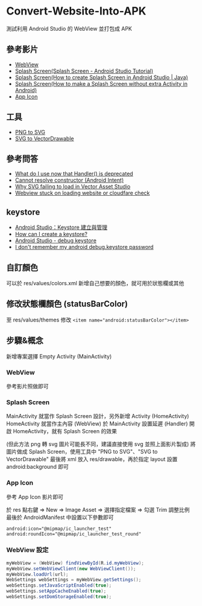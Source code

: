# Convert-Website-Into-APK
測試利用 Android Studio 的 WebView 並打包成 APK

## 參考影片

- [WebView](https://www.youtube.com/watch?v=2cWbepS1NZM)
- [Splash Screen(Splash Screen - Android Studio Tutorial) ](https://www.youtube.com/watch?v=Q0gRqbtFLcw)
- [Splash Screen(How to create Splash Screen in Android Studio | Java) ](https://www.youtube.com/watch?v=1dnM0-D5CDo)
- [Splash Screen(How to make a Splash Screen without extra Activity in Android) ](https://www.youtube.com/watch?v=rIHArmoq9f8)
- [App Icon](https://www.youtube.com/watch?v=ts98gL1JCQU)

## 工具
- [PNG to SVG](https://www.pngtosvg.com)
- [SVG to VectorDrawable](http://inloop.github.io/svg2android)

## 參考問答
- [What do I use now that Handler() is deprecated](https://stackoverflow.com/a/63851895/5134658)
- [Cannot resolve constructor (Android Intent)](https://stackoverflow.com/a/30965303/5134658)
- [Why SVG failing to load in Vector Asset Studio](https://stackoverflow.com/a/36910140/5134658)
- [Webview stuck on loading website or cloudfare check](https://stackoverflow.com/a/55449573/5134658)

## keystore

- [Android Studio：Keystore 建立與管理](https://medium.com/@kentchen_tw/android-studio-keystore-%E5%BB%BA%E7%AB%8B%E8%88%87%E7%AE%A1%E7%90%86-47d4afcc6e61)
- [How can I create a keystore?](https://stackoverflow.com/questions/3997748/how-can-i-create-a-keystore)
- [Android Studio - debug keystore](https://stackoverflow.com/a/18212890/5134658)
- [I don't remember my android debug.keystore password](https://stackoverflow.com/a/42858945/5134658)

## 自訂顏色
可以於 res/values/colors.xml 新增自己想要的顏色，就可用於狀態欄或其他

## 修改狀態欄顏色 (statusBarColor)
至 res/values/themes 修改 `<item name="android:statusBarColor"></item>`

## 步驟&概念

新增專案選擇 Empty Activity (MainActivity)

### WebView
參考影片照做即可

### Splash Screen

MainActivity 就當作 Splash Screen 設計，另外新增 Activity (HomeActivity)
HomeActivity 就當作主內容 (WebView)
於 MainActivity 設置延遲 (Handler) 開啟 HomeActivity，就有 Splash Screen 的效果

(但此方法 png 轉 svg 圖片可能長不同，建議直接使用 svg 並照上面影片製成)
將圖片做成 Splash Screen，使用工具中 "PNG to SVG"、"SVG to VectorDrawable"
最後將 xml 放入 res/drawable，再於指定 layout 設置 android:background 即可

### App Icon

參考 App Icon 影片即可

於 res 點右鍵 => New => Image Asset => 選擇指定檔案 => 勾選 Trim 調整比例
最後於 AndroidManifest 中設置以下參數即可
```
android:icon="@mipmap/ic_launcher_test"
android:roundIcon="@mipmap/ic_launcher_test_round"
```

### WebView 設定
``` java
myWebView = (WebView) findViewById(R.id.myWebView);
myWebView.setWebViewClient(new WebViewClient());
myWebView.loadUrl(url);
WebSettings webSettings = myWebView.getSettings();
webSettings.setJavaScriptEnabled(true);
webSettings.setAppCacheEnabled(true);
webSettings.setDomStorageEnabled(true);
```